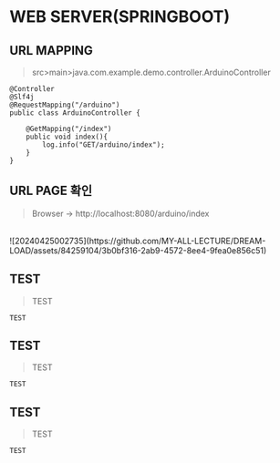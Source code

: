 # WEB SERVER(SPRINGBOOT)

URL MAPPING 
---
> src>main>java.com.example.demo.controller.ArduinoController
```
@Controller
@Slf4j
@RequestMapping("/arduino")
public class ArduinoController {

    @GetMapping("/index")
    public void index(){
        log.info("GET/arduino/index");
    }
}

```

URL PAGE 확인
---
> Browser -> http://localhost:8080/arduino/index
<br>
![20240425002735](https://github.com/MY-ALL-LECTURE/DREAM-LOAD/assets/84259104/3b0bf316-2ab9-4572-8ee4-9fea0e856c51)

TEST
---
> TEST
```
TEST
```

TEST
---
> TEST
```
TEST
```

TEST
---
> TEST
```
TEST
```
